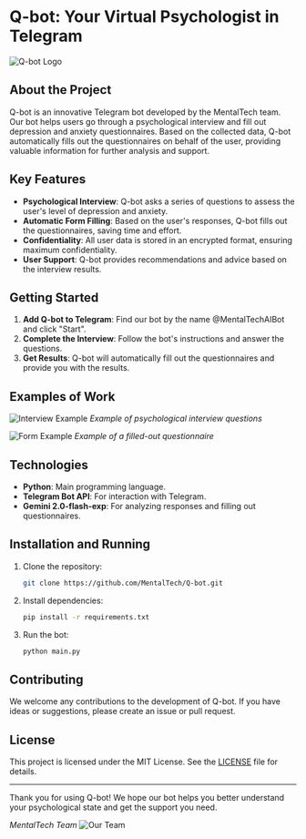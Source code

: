 # Q-bot: Your Virtual Psychologist in Telegram

![Q-bot Logo](imgs/Logo.jpg)

## About the Project

Q-bot is an innovative Telegram bot developed by the MentalTech team. Our bot helps users go through a psychological interview and fill out depression and anxiety questionnaires. Based on the collected data, Q-bot automatically fills out the questionnaires on behalf of the user, providing valuable information for further analysis and support.

## Key Features

- **Psychological Interview**: Q-bot asks a series of questions to assess the user's level of depression and anxiety.
- **Automatic Form Filling**: Based on the user's responses, Q-bot fills out the questionnaires, saving time and effort.
- **Confidentiality**: All user data is stored in an encrypted format, ensuring maximum confidentiality.
- **User Support**: Q-bot provides recommendations and advice based on the interview results.

## Getting Started

1. **Add Q-bot to Telegram**: Find our bot by the name @MentalTechAIBot and click "Start".
2. **Complete the Interview**: Follow the bot's instructions and answer the questions.
3. **Get Results**: Q-bot will automatically fill out the questionnaires and provide you with the results.

## Examples of Work

![Interview Example](imgs/example1.jpg)
*Example of psychological interview questions*

![Form Example](imgs/example2.jpg)
*Example of a filled-out questionnaire*

## Technologies

- **Python**: Main programming language.
- **Telegram Bot API**: For interaction with Telegram.
- **Gemini 2.0-flash-exp**: For analyzing responses and filling out questionnaires.

## Installation and Running

1. Clone the repository:
   ```bash
   git clone https://github.com/MentalTech/Q-bot.git
   ```
2. Install dependencies:
   ```bash
   pip install -r requirements.txt
   ```
3. Run the bot:
   ```bash
   python main.py
   ```

## Contributing

We welcome any contributions to the development of Q-bot. If you have ideas or suggestions, please create an issue or pull request.

## License

This project is licensed under the MIT License. See the [LICENSE](LICENSE) file for details.

---

Thank you for using Q-bot! We hope our bot helps you better understand your psychological state and get the support you need.

*MentalTech Team*
![Our Team](imgs/team.png)
